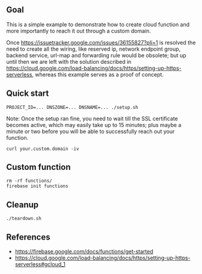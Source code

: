 Goal
----
This is a simple example to demonstrate how to
create cloud function and more importantly
to reach it out through a custom domain.

Once https://issuetracker.google.com/issues/36155827?pli=1
is resolved the need to create all the wiring,
like reserved ip, network endpoint group, backend service,
url-map and forwarding rule would be obsolete;
but up until then we are left with the solution described
in https://cloud.google.com/load-balancing/docs/https/setting-up-https-serverless,
whereas this example serves as a proof of concept.

Quick start
-----------
```
PROJECT_ID=... DNSZONE=... DNSNAME=... ./setup.sh
```
Note: Once the setup ran fine, you need to wait till the SSL certificate
becomes active, which may easily take up to 15 minutes;
plus maybe a minute or two before you will be able to
successfully reach out your function.
```
curl your.custom.domain -iv
```

Custom function
---------------
```
rm -rf functions/
firebase init functions
```

## Cleanup
```
./teardown.sh
```

References
----------
- https://firebase.google.com/docs/functions/get-started
- https://cloud.google.com/load-balancing/docs/https/setting-up-https-serverless#gcloud_1
